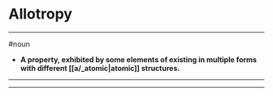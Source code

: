 # Allotropy
---
#noun
- **A property, exhibited by some elements of existing in multiple forms with different [[a/_atomic|atomic]] structures.**
---
---
